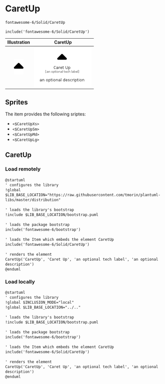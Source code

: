 # CaretUp


```text
fontawesome-6/Solid/CaretUp
```

```text
include('fontawesome-6/Solid/CaretUp')
```



| Illustration | CaretUp |
| :---: | :---: |
| ![illustration for Illustration](../../fontawesome-6/Solid/CaretUp.png) | ![illustration for CaretUp](../../fontawesome-6/Solid/CaretUp.Local.png) |



## Sprites
The item provides the following sriptes:

- `<$CaretUpXs>`
- `<$CaretUpSm>`
- `<$CaretUpMd>`
- `<$CaretUpLg>`





## CaretUp

### Load remotely
```plantuml
@startuml
' configures the library
!global $LIB_BASE_LOCATION="https://raw.githubusercontent.com/tmorin/plantuml-libs/master/distribution"

' loads the library's bootstrap
!include $LIB_BASE_LOCATION/bootstrap.puml

' loads the package bootstrap
include('fontawesome-6/bootstrap')

' loads the Item which embeds the element CaretUp
include('fontawesome-6/Solid/CaretUp')

' renders the element
CaretUp('CaretUp', 'Caret Up', 'an optional tech label', 'an optional description')
@enduml
```

### Load locally
```plantuml
@startuml
' configures the library
!global $INCLUSION_MODE="local"
!global $LIB_BASE_LOCATION="../.."

' loads the library's bootstrap
!include $LIB_BASE_LOCATION/bootstrap.puml

' loads the package bootstrap
include('fontawesome-6/bootstrap')

' loads the Item which embeds the element CaretUp
include('fontawesome-6/Solid/CaretUp')

' renders the element
CaretUp('CaretUp', 'Caret Up', 'an optional tech label', 'an optional description')
@enduml
```

